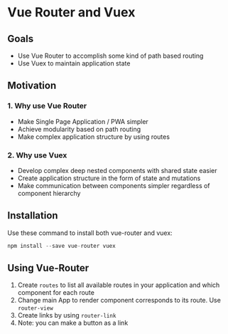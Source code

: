 # Vue Router and Vuex

## Goals

* Use Vue Router to accomplish some kind of path based routing
* Use Vuex to maintain application state

## Motivation

### 1. Why use Vue Router

* Make Single Page Application / PWA simpler
* Achieve modularity based on path routing
* Make complex application structure by using routes

### 2. Why use Vuex

* Develop complex deep nested components with shared state easier
* Create application structure in the form of state and mutations
* Make communication between components simpler regardless of
component hierarchy

## Installation

Use these command to install both vue-router and vuex:

```js
npm install --save vue-router vuex
```

## Using Vue-Router

1. Create `routes` to list all available routes in your application and
which component for each route
2. Change main App to render component corresponds to its route. Use `router-view`
3. Create links by using `router-link`
4. Note: you can make a button as a link
